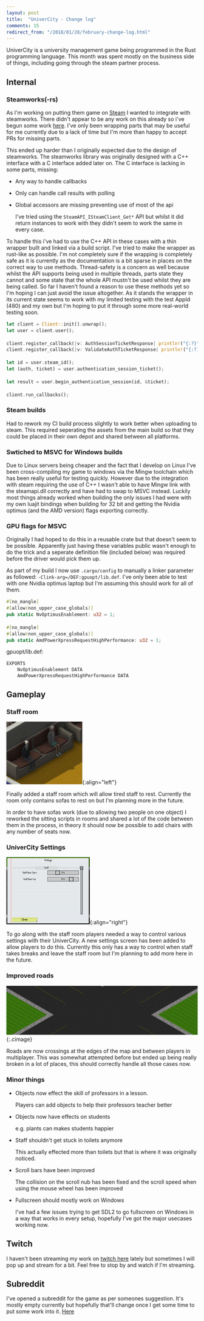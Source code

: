 ```yaml
---
layout: post
title:  "UniverCity - Change log"
comments: 15
redirect_from: "/2018/01/28/february-change-log.html"
---
```


UniverCity is a university management game being programmed in the Rust
programming language. This month was spent mostly on the business side
of things, including going through the steam partner process.

## Internal

### Steamworks(-rs)

As I'm working on putting them game on [Steam][steam] I wanted to
integrate with steamworks. There didn't appear to be any work on this
already so i've begun some work [here][steamworks-rs]. I've only
been wrapping parts that may be useful for me currently due to a lack
of time but I'm more than happy to accept PRs for missing parts.

This ended up harder than I originally expected due to the design
of steamworks. The steamworks library was originally designed with
a C++ interface with a C interface added later on. The C interface
is lacking in some parts, missing:

* Any way to handle callbacks
* Only can handle call results with polling
* Global accessors are missing preventing use of most of the api

  I've tried using the `SteamAPI_ISteamClient_Get*` API but whilst
  it did return instances to work with they didn't seem to work the
  same in every case.

To handle this i've had to use the C++ API in these cases with a
thin wrapper built and linked via a build script. I've tried to
make the wrapper as rust-like as possible. I'm not completely
sure if the wrapping is completely safe as it is currently as
the documentation is a bit sparse in places on the correct way
to use methods. Thread-safety is a concern as well because whilst
the API supports being used in multiple threads, parts state they
cannot and some state that the whole API mustn't be used whilst
they are being called. So far I haven't found a reason to use these
methods yet so I'm hoping I can just avoid the issue altogether.
As it stands the wrapper in its current state seems to work with my
limited testing with the test AppId (480) and my own but I'm hoping
to put it through some more real-world testing soon.

```rust
let client = Client::init().unwrap();
let user = client.user();

client.register_callback(|v: AuthSessionTicketResponse| println!("{:?}", v));
client.register_callback(|v: ValidateAuthTicketResponse| println!("{:?}", v));

let id = user.steam_id();
let (auth, ticket) = user.authentication_session_ticket();

let result = user.begin_authentication_session(id, &ticket);

client.run_callbacks();
```

### Steam builds

Had to rework my CI build process slightly to work better when uploading
to steam. This required seperating the assets from the main build so that
they could be placed in their own depot and shared between all platforms.

### Swtiched to MSVC for Windows builds

Due to Linux servers being cheaper and the fact that I develop on Linux I've been
cross-compiling my game to windows via the Mingw toolchain which has been
really useful for testing quickly. However due to the integration with steam
requiring the use of C++ I wasn't able to have Mingw link with the steamapi.dll
correctly and have had to swap to MSVC instead. Luckily most things already
worked when building the only issues I had were with my own luajit bindings when
building for 32 bit and getting the Nvidia optimus (and the AMD version) flags
exporting correctly.

### GPU flags for MSVC

Originally I had hoped to do this in a reusable crate but that doesn't seem
to be possible. Apparently just having these variables public wasn't enough
to do the trick and a seperate definition file (included below) was required
before the driver would pick them up.

As part of my build I now use `.cargo/config` to manually a linker parameter
as followed: `-Clink-arg=/DEF:gpuopt/lib.def`. I've only been able to test
with one Nvidia optimus laptop but I'm assuming this should work for all
of them.

```rust
#[no_mangle]
#[allow(non_upper_case_globals)]
pub static NvOptimusEnablement: u32 = 1;

#[no_mangle]
#[allow(non_upper_case_globals)]
pub static AmdPowerXpressRequestHighPerformance: u32 = 1;
```

gpuopt/lib.def:
```
EXPORTS
    NvOptimusEnablement DATA
    AmdPowerXpressRequestHighPerformance DATA
```

## Gameplay

### Staff room

![Staff can now finally take a break](/img/staff-room.jpg){:align="left"}

Finally added a staff room which will allow tired staff to rest. Currently
the room only contains sofas to rest on but I'm planning more in the future.

In order to have sofas work (due to allowing two people on one object) I reworked
the sitting scripts in rooms and shared a lot of the code between them in the
process, in theory it should now be possible to add chairs with any number of
seats now.

### UniverCity Settings

![Per a player UniverCity configuration](/img/uni-settings.jpg){:align="right"}

To go along with the staff room players needed a way to control various
settings with their UniverCity. A new settings screen has been added to
allow players to do this. Currently this only has a way to control when
staff takes breaks and leave the staff room but I'm planning to add more
here in the future.

### Improved roads

![Roads are now a crossing at the edges](/img/new-roads.jpg){:.cimage}

Roads are now crossings at the edges of the map and between players in
multiplayer. This was somewhat attempted before but ended up being really
broken in a lot of places, this should correctly handle all those cases now.

### Minor things

* Objects now effect the skill of professors in a lesson.

  Players can add objects to help their professors teacher better
* Objects now have effects on students

  e.g. plants can makes students happier
* Staff shouldn't get stuck in toilets anymore

  This actually effected more than toilets but that is where it
  was originally noticed.
* Scroll bars have been improved

  The collision on the scroll nub has been fixed and the scroll
  speed when using the mouse wheel has been improved
* Fullscreen should mostly work on Windows

  I've had a few issues trying to get SDL2 to go fullscreen on
  Windows in a way that works in every setup, hopefully I've
  got the major usecases working now.

## Twitch

I haven't been streaming my work on [twitch here][twitch] lately
but sometimes I will pop up and stream for a bit.
Feel free to stop by and watch if I'm streaming.

## Subreddit

I've opened a subreddit for the game as per someones suggestion. It's
mostly empty currently but hopefully that'll change once I get some
time to put some work into it. [Here][subreddit]

[twitch]: https://www.twitch.tv/thinkofname
[subreddit]: https://www.reddit.com/r/Univercity/
[steamworks-rs]: https://docs.rs/steamworks/
[steam]: http://store.steampowered.com/